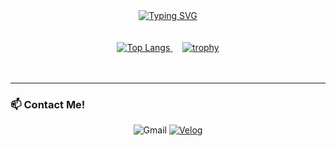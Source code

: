 <div align="center">
  <a href="https://git.io/typing-svg"><img src="https://readme-typing-svg.demolab.com?font=Fira+Code&size=30&pause=1000&color=20B2AA&center=true&vCenter=true&width=435&lines=Welcome+to+My+GitHub+Profile!;Backend+Developer" alt="Typing SVG" /></a>
</div>

<br>
<br>

<div align="center">
  <a href="https://github.com/anuraghazra/github-readme-stats">
    <img src="https://github-readme-stats.vercel.app/api/top-langs/?username=jonghoon-L&layout=compact&theme=dracula" alt="Top Langs"/>
  </a>
  &nbsp;&nbsp;&nbsp;
  <a href="https://github.com/ryo-ma/github-profile-trophy">
    <img src="https://github-profile-trophy.vercel.app/?username=jonghoon-L&theme=radical&row=1&column=6" alt="trophy"/>
  </a>
</div>

<br>
<br>

---

### 📫 **Contact Me!**
<div align="center">
  <a onclick="navigator.clipboard.writeText('ghoonghonon@gmail.com'); alert('이메일 주소가 복사되었습니다!');">
    <img src="https://img.shields.io/badge/Gmail-D14836?style=for-the-badge&logo=gmail&logoColor=white" alt="Gmail"/>
  </a>
  <a href="https://velog.io/@znhxxn/posts" target="_blank">
    <img src="https://img.shields.io/badge/Velog-20C997?style=for-the-badge&logo=velog&logoColor=white" alt="Velog"/>
  </a>
</div>
